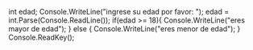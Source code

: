 int edad;
            Console.WriteLine("ingrese su edad por favor: ");
            edad = int.Parse(Console.ReadLine());
            if(edad >= 18){
                Console.WriteLine("eres mayor de edad");
            }
            else
            {
                Console.WriteLine("eres menor de edad");
            }
            Console.ReadKey();
